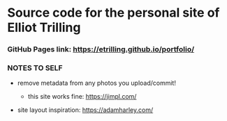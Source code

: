 # Source code for the personal site of Elliot Trilling

### GitHub Pages link: https://etrilling.github.io/portfolio/

### NOTES TO SELF
- remove metadata from any photos you upload/commit!
    - this site works fine: https://jimpl.com/

- site layout inspiration: https://adamharley.com/
